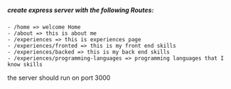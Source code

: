 ##### create express server with the following Routes:

    - /home => welcome Home
    - /about => this is about me
    - /experiences => this is experiences page
    - /experiences/fronted => this is my front end skills
    - /experiences/backed => this is my back end skills
    - /experiences/programming-languages => programming languages that I know skills 
  
  the server should run on port 3000
